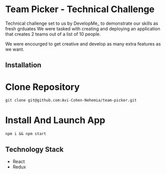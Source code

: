 # Team Picker - Technical Challenge

Technical challenge set to us by DevelopMe_ to demonstrate our skills as fresh grduates
We were tasked with creating and deploying an application that creates 2 teams out of a list of 10 people.

We were encourged to get creative and develop as many extra features as we want.

## Installation

# Clone Repository
```
git clone git@github.com:Avi-Cohen-Nehemia/team-picker.git
```

# Install And Launch App
```
npm i && npm start
```

## Technology Stack
- React
- Redux